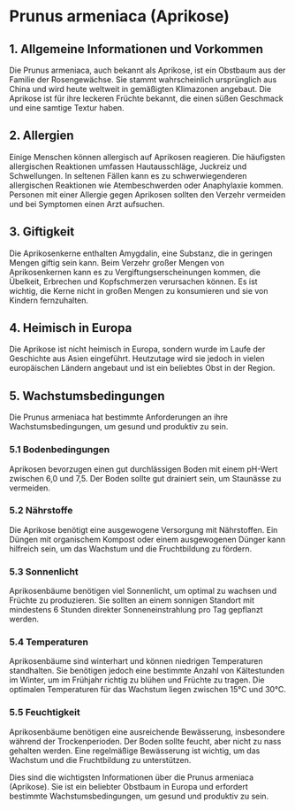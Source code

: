 # Prunus armeniaca (Aprikose)

## 1. Allgemeine Informationen und Vorkommen
Die Prunus armeniaca, auch bekannt als Aprikose, ist ein Obstbaum aus der Familie der Rosengewächse. Sie stammt wahrscheinlich ursprünglich aus China und wird heute weltweit in gemäßigten Klimazonen angebaut. Die Aprikose ist für ihre leckeren Früchte bekannt, die einen süßen Geschmack und eine samtige Textur haben.

## 2. Allergien
Einige Menschen können allergisch auf Aprikosen reagieren. Die häufigsten allergischen Reaktionen umfassen Hautausschläge, Juckreiz und Schwellungen. In seltenen Fällen kann es zu schwerwiegenderen allergischen Reaktionen wie Atembeschwerden oder Anaphylaxie kommen. Personen mit einer Allergie gegen Aprikosen sollten den Verzehr vermeiden und bei Symptomen einen Arzt aufsuchen.

## 3. Giftigkeit
Die Aprikosenkerne enthalten Amygdalin, eine Substanz, die in geringen Mengen giftig sein kann. Beim Verzehr großer Mengen von Aprikosenkernen kann es zu Vergiftungserscheinungen kommen, die Übelkeit, Erbrechen und Kopfschmerzen verursachen können. Es ist wichtig, die Kerne nicht in großen Mengen zu konsumieren und sie von Kindern fernzuhalten.

## 4. Heimisch in Europa
Die Aprikose ist nicht heimisch in Europa, sondern wurde im Laufe der Geschichte aus Asien eingeführt. Heutzutage wird sie jedoch in vielen europäischen Ländern angebaut und ist ein beliebtes Obst in der Region.

## 5. Wachstumsbedingungen
Die Prunus armeniaca hat bestimmte Anforderungen an ihre Wachstumsbedingungen, um gesund und produktiv zu sein.

### 5.1 Bodenbedingungen
Aprikosen bevorzugen einen gut durchlässigen Boden mit einem pH-Wert zwischen 6,0 und 7,5. Der Boden sollte gut drainiert sein, um Staunässe zu vermeiden.

### 5.2 Nährstoffe
Die Aprikose benötigt eine ausgewogene Versorgung mit Nährstoffen. Ein Düngen mit organischem Kompost oder einem ausgewogenen Dünger kann hilfreich sein, um das Wachstum und die Fruchtbildung zu fördern.

### 5.3 Sonnenlicht
Aprikosenbäume benötigen viel Sonnenlicht, um optimal zu wachsen und Früchte zu produzieren. Sie sollten an einem sonnigen Standort mit mindestens 6 Stunden direkter Sonneneinstrahlung pro Tag gepflanzt werden.

### 5.4 Temperaturen
Aprikosenbäume sind winterhart und können niedrigen Temperaturen standhalten. Sie benötigen jedoch eine bestimmte Anzahl von Kältestunden im Winter, um im Frühjahr richtig zu blühen und Früchte zu tragen. Die optimalen Temperaturen für das Wachstum liegen zwischen 15°C und 30°C.

### 5.5 Feuchtigkeit
Aprikosenbäume benötigen eine ausreichende Bewässerung, insbesondere während der Trockenperioden. Der Boden sollte feucht, aber nicht zu nass gehalten werden. Eine regelmäßige Bewässerung ist wichtig, um das Wachstum und die Fruchtbildung zu unterstützen.

Dies sind die wichtigsten Informationen über die Prunus armeniaca (Aprikose). Sie ist ein beliebter Obstbaum in Europa und erfordert bestimmte Wachstumsbedingungen, um gesund und produktiv zu sein.
